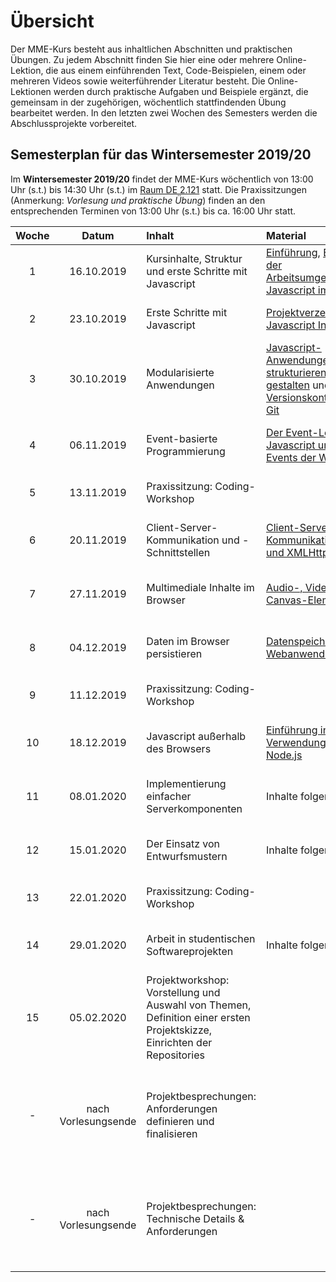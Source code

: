 # Übersicht

Der MME-Kurs besteht aus inhaltlichen Abschnitten und praktischen Übungen. Zu jedem Abschnitt finden Sie hier eine oder mehrere Online-Lektion, die aus einem einführenden Text, Code-Beispielen, einem oder mehreren Videos sowie weiterführender Literatur besteht. Die Online-Lektionen werden durch praktische Aufgaben und Beispiele ergänzt, die gemeinsam in der zugehörigen, wöchentlich stattfindenden Übung bearbeitet werden. In den letzten zwei Wochen des Semesters werden die Abschlussprojekte vorbereitet. 

## Semesterplan für das Wintersemester 2019/20

Im **Wintersemester 2019/20** findet der MME-Kurs wöchentlich von 13:00 Uhr (s.t.) bis 14:30 Uhr (s.t.) im [Raum DE 2.121](https://www-app.uni-regensburg.de/Einrichtungen/TZ/famos/hoersaele/index.php?raumid=BY.R.C.3000.3080._2.121) statt. Die Praxissitzungen (Anmerkung: *Vorlesung und praktische Übung*) finden an den entsprechenden Terminen von 13:00 Uhr (s.t.) bis ca. 16:00 Uhr statt.

Woche | Datum     | Inhalt               | Material | Anmerkung
:----:|:---------:|:---------------------|:---------|:-------
1     |16.10.2019 | Kursinhalte, Struktur und erste Schritte mit Javascript |[Einführung](./class-introduction), [Einrichten der Arbeitsumgebung](http://localhost:8000/MME/work-environment/), [Javascript im Browser](http://localhost:8000/MME/javascript-browser/) | Vorlesung und praktische Übung
2     |23.10.2019 | Erste Schritte mit Javascript | [Projektverzeichnis](http://localhost:8000/MME/project-directory/)und  [Javascript Intro](./dom-introduction) | Vorlesung und praktische Übung
3     |30.10.2019 | Modularisierte Anwendungen | [Javascript-Anwendungen strukturieren und gestalten](./closures-and-module-pattern) und [Versionskontrolle mit Git](./version-control) | Online-Material und praktische Übung
4     |06.11.2019 | Event-basierte Programmierung | [Der Event-Loop in Javascript und die Events der Web-APIs](./event-loop) | Online-Material und praktische Übung
5     |13.11.2019 | Praxissitzung: Coding-Workshop |  | Vorlesung und praktische Übung
6     |20.11.2019 | Client-Server-Kommunikation und -Schnittstellen | [Client-Server-Kommunikation: AJAX und XMLHttpRequest](./ajax.md) | Online-Material und praktische Übung
7   |27.11.2019   | Multimediale Inhalte im Browser | [Audio-, Video- und Canvas-Elemente](./canvas-element.md) | Online-Material und praktische Übung
8 |04.12.2019 | Daten im Browser persistieren | [Datenspeicherung in Webanwendungen](./data-storage.md)  | Online-Material und praktische Übung
9 |11.12.2019 | Praxissitzung: Coding-Workshop |  | Vorlesung und praktische Übung
10 |18.12.2019 | Javascript außerhalb des Browsers| [Einführung in die Verwendung von Node.js](./node-js.md) | Online-Material und praktische Übung
11 |08.01.2020 | Implementierung einfacher Serverkomponenten | Inhalte folgen | Online-Material und praktische Übung
12 |15.01.2020 | Der Einsatz von Entwurfsmustern | Inhalte folgen  | Online-Material und praktische Übung
13 |22.01.2020 | Praxissitzung: Coding-Workshop |  | Vorlesung und praktische Übung
14 |29.01.2020 | Arbeit in studentischen Softwareprojekten | Inhalte folgen | Online-Material und praktische Übung
15 |05.02.2020 | Projektworkshop: Vorstellung und Auswahl von Themen, Definition einer ersten Projektskizze, Einrichten der Repositories |  | Vorlesung und praktische Übung
- |nach Vorlesungsende | Projektbesprechungen: Anforderungen definieren und finalisieren |  | Sprechstunden mit den einzelnen Projektgruppen während des Vorlesungs- und Übungsslots
- | nach Vorlesungsende | Projektbesprechungen: Technische Details & Anforderungen |  | Sprechstunden mit den einzelnen Projektgruppen während des Vorlesungs- und Übungsslots